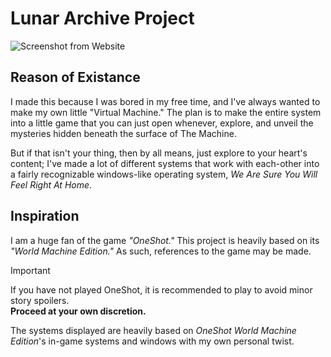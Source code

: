 # Lunar Archive Project
![Screenshot from Website](https://i.imgur.com/a0VoydU.png)

## Reason of Existance
I made this because I was bored in my free time, and I've always wanted to make my own little "Virtual Machine."
The plan is to make the entire system into a little game that you can just open whenever, explore, and unveil the mysteries hidden beneath the surface of The Machine.

But if that isn't your thing, then by all means, just explore to your heart's content; I've made a lot of different systems that work with each-other into a fairly recognizable windows-like operating system, *We Are Sure You Will Feel Right At Home*. <br/>

## Inspiration
I am a huge fan of the game _"OneShot."_ This project is heavily based on its  _"World Machine Edition."_ As such, references to the game may be made.
> [!IMPORTANT]
> If you have not played OneShot, it is recommended to play to avoid minor story spoilers.
> <br/>**Proceed at your own discretion.**

The systems displayed are heavily based on _OneShot World Machine Edition_'s in-game systems and windows with my own personal twist.
